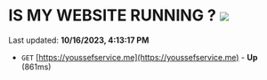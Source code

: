 # IS MY WEBSITE RUNNING ? [![](https://img.shields.io/static/v1?label=Sponsor&message=%E2%9D%A4&logo=GitHub&color=%23fe8e86)](https://github.com/sponsors/<username>)

Last updated: **10/16/2023, 4:13:17 PM**

- `GET` [https://youssefservice.me](https://youssefservice.me) - **Up** (861ms)
